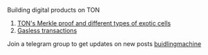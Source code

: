 
Building digital products on TON

1. [TON's Merkle proof and different types of exotic cells](merkle-proofs/merkle-proofs.md)
2. [Gasless transactions](gasless/gasless.md)

Join a telegram group to get updates on new posts [buidlingmachine](https://t.me/buidlingmachine)